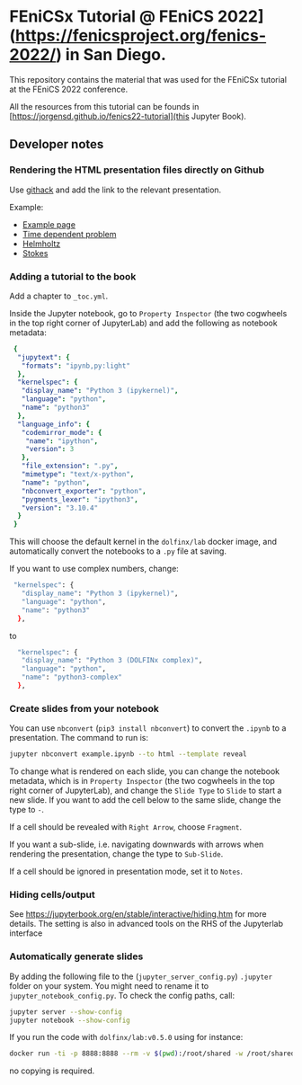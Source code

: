 # FEniCSx Tutorial @ FEniCS 2022](https://fenicsproject.org/fenics-2022/) in San Diego.

This repository contains the material that was used for the FEniCSx tutorial at the FEniCS 2022 conference.

All the resources from this tutorial can be founds in [https://jorgensd.github.io/fenics22-tutorial](this Jupyter Book).

## Developer notes

### Rendering the HTML presentation files directly on Github
Use [githack](https://raw.githack.com/) and add the link to the relevant presentation.

Example:
- [Example page](https://raw.githack.com/jorgensd/fenics22-tutorial/main/presentation-example.html#/)
- [Time dependent problem](https://raw.githack.com/jorgensd/fenics22-tutorial/main/presentation-heat_eq.html#/)
- [Helmholtz](https://raw.githack.com/jorgensd/fenics22-tutorial/main/presentation-helmholtz.html#/)
- [Stokes](https://raw.githack.com/jorgensd/fenics22-tutorial/main/presentation-comparing_elements.html#/)

### Adding a tutorial to the book

Add a chapter to `_toc.yml`.

Inside the Jupyter notebook, go to `Property Inspector` (the two cogwheels in the top right corner of JupyterLab)
and add the following as notebook metadata:
```yml
 {
  "jupytext": {
   "formats": "ipynb,py:light"
  },
  "kernelspec": {
   "display_name": "Python 3 (ipykernel)",
   "language": "python",
   "name": "python3"
  },
  "language_info": {
   "codemirror_mode": {
    "name": "ipython",
    "version": 3
   },
   "file_extension": ".py",
   "mimetype": "text/x-python",
   "name": "python",
   "nbconvert_exporter": "python",
   "pygments_lexer": "ipython3",
   "version": "3.10.4"
  }
 }
```
This will choose the default kernel in the `dolfinx/lab` docker image, and automatically convert the notebooks to a `.py` file at saving.

If you want to use complex numbers, change:
```bash
 "kernelspec": {
   "display_name": "Python 3 (ipykernel)",
   "language": "python",
   "name": "python3"
  },
```
to
```bash
  "kernelspec": {
   "display_name": "Python 3 (DOLFINx complex)",
   "language": "python",
   "name": "python3-complex"
  },
```


### Create slides from your notebook

You can use `nbconvert` (`pip3 install nbconvert`) to convert the `.ipynb` to a presentation.
The command to run is:
```bash
jupyter nbconvert example.ipynb --to html --template reveal
```

To change what is rendered on each slide, you can change the notebook metadata,
which is in `Property Inspector` (the two cogwheels in the top right corner of JupyterLab), and change the `Slide Type` to `Slide` to start a new slide. If you want to add the cell below to the same slide, change the type to `-`.

If a cell should be revealed with `Right Arrow`, choose `Fragment`.

If you want a sub-slide, i.e. navigating downwards with arrows when rendering the presentation, change the type to `Sub-Slide`.

If a cell should be ignored in presentation mode, set it to `Notes`.

### Hiding cells/output
See https://jupyterbook.org/en/stable/interactive/hiding.htm for more details. The setting is also in advanced tools on the RHS of the Jupyterlab interface

### Automatically generate slides
By adding the following file to the (`jupyter_server_config.py`) `.jupyter` folder on your system. 
You might need to rename it to `jupyter_notebook_config.py`.
To check the config paths, call:
```bash
jupyter server --show-config
jupyter notebook --show-config
```

If you run the code with `dolfinx/lab:v0.5.0` using for instance:
```bash
docker run -ti -p 8888:8888 --rm -v $(pwd):/root/shared -w /root/shared dolfinx/lab:v0.5.0
```
no copying is required.
